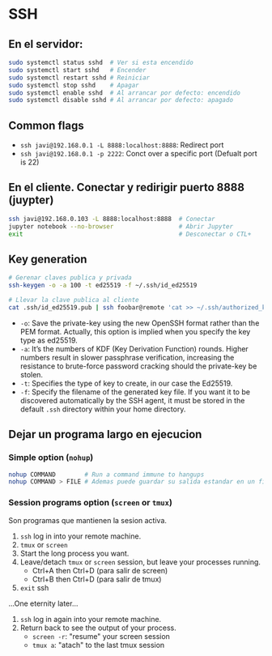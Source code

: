 # SSH


## En el servidor:

```bash
sudo systemctl status sshd  # Ver si esta encendido
sudo systemctl start sshd   # Encender
sudo systemctl restart sshd # Reiniciar
sudo systemctl stop sshd    # Apagar
sudo systemctl enable sshd  # Al arrancar por defecto: encendido
sudo systemctl disable sshd # Al arrancar por defecto: apagado
```


## Common flags

- `ssh javi@192.168.0.1 -L 8888:localhost:8888`: Redirect port
- `ssh javi@192.168.0.1 -p 2222`: Conct over a specific port (Defualt port is 22)


## En el cliente. Conectar y redirigir puerto 8888 (juypter)

```bash
ssh javi@192.168.0.103 -L 8888:localhost:8888  # Conectar
jupyter notebook --no-browser                  # Abrir Jupyter
exit                                           # Desconectar o CTL+
```


## Key generation
```bash
# Gerenar claves publica y privada
ssh-keygen -o -a 100 -t ed25519 -f ~/.ssh/id_ed25519

# Llevar la clave publica al cliente
cat .ssh/id_ed25519.pub | ssh foobar@remote 'cat >> ~/.ssh/authorized_keys'
```

- `-o`: Save the private-key using the new OpenSSH format rather than the PEM format. Actually, this option is implied when you specify the key type as ed25519.
- `-a`: It’s the numbers of KDF (Key Derivation Function) rounds. Higher numbers result in slower passphrase verification, increasing the resistance to brute-force password cracking should the private-key be stolen.
- `-t`: Specifies the type of key to create, in our case the Ed25519.
- `-f`: Specify the filename of the generated key file. If you want it to be discovered automatically by the SSH agent, it must be stored in the default `.ssh` directory within your home directory.



## Dejar un programa largo en ejecucion

### Simple option (`nohup`)
```bash
nohup COMMAND        # Run a command immune to hangups
nohup COMMAND > FILE # Ademas puede guardar su salida estandar en un fichero
```

### Session programs option (`screen` or `tmux`)

Son programas que mantienen la sesion activa.

1. `ssh` log in into your remote machine. 
2. `tmux` or `screen`
3. Start the long process you want.
4. Leave/detach `tmux` or `screen` session, but leave your processes running.
   - Ctrl+A then Ctrl+D (para salir de screen)
   - Ctrl+B then Ctrl+D (para salir de tmux)
5. `exit` ssh

...One eternity later...

1. `ssh` log in again into your remote machine. 
2. Return back to see the output of your process.
   - `screen -r`: "resume" your screen session
   - `tmux a`: "atach" to the last tmux session
